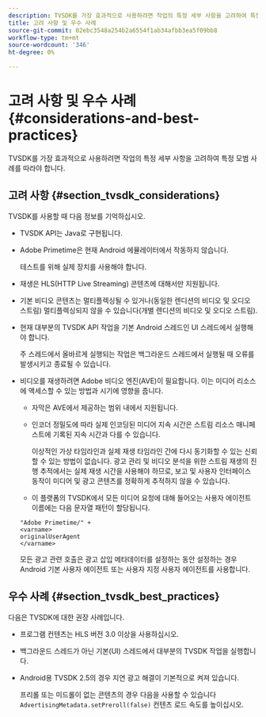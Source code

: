 ```yaml
---
description: TVSDK를 가장 효과적으로 사용하려면 작업의 특정 세부 사항을 고려하여 특정 모범 사례를 따라야 합니다.
title: 고려 사항 및 우수 사례
source-git-commit: 02ebc3548a254b2a6554f1ab34afbb3ea5f09bb8
workflow-type: tm+mt
source-wordcount: '346'
ht-degree: 0%

---
```


# 고려 사항 및 우수 사례{#considerations-and-best-practices}

TVSDK를 가장 효과적으로 사용하려면 작업의 특정 세부 사항을 고려하여 특정 모범 사례를 따라야 합니다.

## 고려 사항 {#section_tvsdk_considerations}

TVSDK를 사용할 때 다음 정보를 기억하십시오.

* TVSDK API는 Java로 구현됩니다.
* Adobe Primetime은 현재 Android 에뮬레이터에서 작동하지 않습니다.

  테스트를 위해 실제 장치를 사용해야 합니다.
* 재생은 HLS(HTTP Live Streaming) 콘텐츠에 대해서만 지원됩니다.
* 기본 비디오 콘텐츠는 멀티플렉싱될 수 있거나(동일한 렌디션의 비디오 및 오디오 스트림) 멀티플렉싱되지 않을 수 있습니다(개별 렌디션의 비디오 및 오디오 스트림).
* 현재 대부분의 TVSDK API 작업을 기본 Android 스레드인 UI 스레드에서 실행해야 합니다.

  주 스레드에서 올바르게 실행되는 작업은 백그라운드 스레드에서 실행될 때 오류를 발생시키고 종료될 수 있습니다.
* 비디오를 재생하려면 Adobe 비디오 엔진(AVE)이 필요합니다. 이는 미디어 리소스에 액세스할 수 있는 방법과 시기에 영향을 줍니다.

   * 자막은 AVE에서 제공하는 범위 내에서 지원됩니다.
   * 인코더 정밀도에 따라 실제 인코딩된 미디어 지속 시간은 스트림 리소스 매니페스트에 기록된 지속 시간과 다를 수 있습니다.

     이상적인 가상 타임라인과 실제 재생 타임라인 간에 다시 동기화할 수 있는 신뢰할 수 있는 방법이 없습니다. 광고 관리 및 비디오 분석을 위한 스트림 재생의 진행 추적에서는 실제 재생 시간을 사용해야 하므로, 보고 및 사용자 인터페이스 동작이 미디어 및 광고 콘텐츠를 정확하게 추적하지 않을 수 있습니다.
   * 이 플랫폼의 TVSDK에서 모든 미디어 요청에 대해 들어오는 사용자 에이전트 이름에는 다음 문자열 패턴이 할당됩니다.

  ```
  "Adobe Primetime/" + 
  <varname>
  originalUserAgent
  </varname> 
  ```

  모든 광고 관련 호출은 광고 삽입 메타데이터를 설정하는 동안 설정하는 경우 Android 기본 사용자 에이전트 또는 사용자 지정 사용자 에이전트를 사용합니다.

## 우수 사례 {#section_tvsdk_best_practices}

다음은 TVSDK에 대한 권장 사례입니다.

* 프로그램 컨텐츠는 HLS 버전 3.0 이상을 사용하십시오.
* 백그라운드 스레드가 아닌 기본(UI) 스레드에서 대부분의 TVSDK 작업을 실행합니다.
* Android용 TVSDK 2.5의 경우 지연 광고 해결이 기본적으로 켜져 있습니다.

  프리롤 또는 미드롤이 없는 콘텐츠의 경우 다음을 사용할 수 있습니다 `AdvertisingMetadata.setPreroll(false)` 컨텐츠 로드 속도를 높이십시오.
